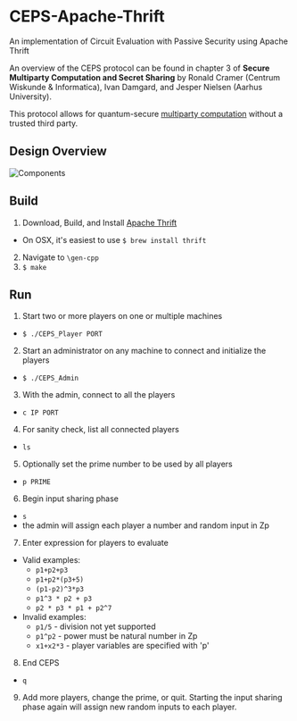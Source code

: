 # CEPS-Apache-Thrift
An implementation of Circuit Evaluation with Passive Security using Apache Thrift

An overview of the CEPS protocol can be found in chapter 3 of **Secure Multiparty Computation and Secret Sharing** by Ronald Cramer (Centrum Wiskunde & Informatica), Ivan Damgard, and Jesper Nielsen (Aarhus University).

This protocol allows for quantum-secure [multiparty computation](https://en.wikipedia.org/wiki/Secure_multi-party_computation) without a trusted third party.

## Design Overview
![Components](https://drive.google.com/file/d/0B4J31Dd02HF9ZFNIcHJEWXUxNTg/view?usp=sharing)

## Build
1. Download, Build, and Install [Apache Thrift](https://thrift.apache.org/)
  * On OSX, it's easiest to use `$ brew install thrift`
2. Navigate to `\gen-cpp`
3. `$ make`

## Run
1. Start two or more players on one or multiple machines
  * `$ ./CEPS_Player PORT`
2. Start an administrator on any machine to connect and initialize the players
  * `$ ./CEPS_Admin`
3. With the admin, connect to all the players
  * `c IP PORT`
4. For sanity check, list all connected players
  * `ls`
5. Optionally set the prime number to be used by all players
  * `p PRIME`
6. Begin input sharing phase
  * `s`
  * the admin will assign each player a number and random input in Zp
7. Enter expression for players to evaluate
  * Valid examples:
    * `p1+p2+p3`
    * `p1+p2*(p3+5)`
    * `(p1-p2)^3*p3`
    * `p1^3 * p2 + p3`
    * `p2 * p3 * p1 + p2^7`
  * Invalid examples:
    * `p1/5` - division not yet supported
    * `p1^p2` - power must be natural number in Zp
    * `x1+x2*3` - player variables are specified with 'p'
8. End CEPS
  * `q`
9. Add more players, change the prime, or quit. Starting the input sharing phase again will assign new random inputs to each player.
